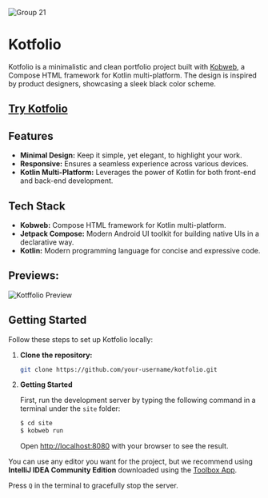 ![Group 21](https://github.com/binayshaw7777/Kotfolio/assets/62587060/da8002a1-fceb-4ded-bf53-eef944dd138a)

# Kotfolio

Kotfolio is a minimalistic and clean portfolio project built with [Kobweb](https://github.com/varabyte/kobweb), a Compose HTML framework for Kotlin multi-platform. The design is inspired by product designers, showcasing a sleek black color scheme.

## [Try Kotfolio](https://kotfolio.onrender.com/)

## Features

- **Minimal Design:** Keep it simple, yet elegant, to highlight your work.
- **Responsive:** Ensures a seamless experience across various devices.
- **Kotlin Multi-Platform:** Leverages the power of Kotlin for both front-end and back-end development.


## Tech Stack

- **Kobweb:** Compose HTML framework for Kotlin multi-platform.
- **Jetpack Compose:** Modern Android UI toolkit for building native UIs in a declarative way.
- **Kotlin:** Modern programming language for concise and expressive code.


## Previews: 
![Kotffolio Preview](https://github.com/binayshaw7777/Kotfolio/assets/62587060/78a76148-318e-42c3-96c3-782565dc7a92)


## Getting Started

Follow these steps to set up Kotfolio locally:

1. **Clone the repository:**
   ```bash
   git clone https://github.com/your-username/kotfolio.git
   ```

2. **Getting Started**

    First, run the development server by typing the following command in a terminal under the `site` folder:

    ```bash
    $ cd site
    $ kobweb run
    ```

    Open [http://localhost:8080](http://localhost:8080) with your browser to see the result.

You can use any editor you want for the project, but we recommend using **IntelliJ IDEA Community Edition** downloaded
using the [Toolbox App](https://www.jetbrains.com/toolbox-app/).

Press `Q` in the terminal to gracefully stop the server.
